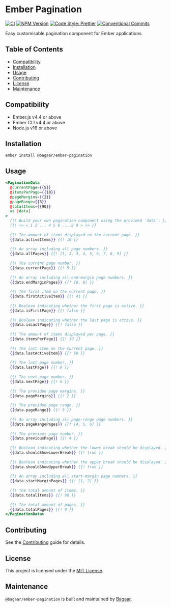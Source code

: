 # Ember Pagination

[![CI](https://github.com/Bagaar/ember-pagination/workflows/CI/badge.svg)](https://github.com/Bagaar/ember-pagination/actions?query=workflow%3ACI)
[![NPM Version](https://badge.fury.io/js/%40bagaar%2Fember-pagination.svg)](https://badge.fury.io/js/%40bagaar%2Fember-pagination)
[![Code Style: Prettier](https://img.shields.io/badge/code_style-prettier-ff69b4.svg)](https://github.com/prettier/prettier)
[![Conventional Commits](https://img.shields.io/badge/Conventional%20Commits-1.0.0-yellow.svg)](https://conventionalcommits.org)

Easy customisable pagination component for Ember applications.

## Table of Contents

- [Compatibility](#compatibility)
- [Installation](#installation)
- [Usage](#usage)
- [Contributing](#contributing)
- [License](#license)
- [Maintenance](#maintenance)

## Compatibility

- Ember.js v4.4 or above
- Ember CLI v4.4 or above
- Node.js v16 or above

## Installation

```shell
ember install @bagaar/ember-pagination
```

## Usage

```hbs
<PaginationData
  @currentPage={{5}}
  @itemsPerPage={{10}}
  @pageMargins={{2}}
  @pageRange={{3}}
  @totalItems={{90}}
  as |data|
>
  {{! Build your own pagination component using the provided `data`: }}
  {{! << < 1 2 ... 4 5 6 ... 8 9 > >> }}
  
  {{! The amount of items displayed on the current page. }}
  {{data.activeItems}} {{! 10 }}
  
  {{! An array including all page numbers. }}
  {{data.allPages}} {{! [1, 2, 3, 4, 5, 6, 7, 8, 9] }}
  
  {{! The current page number. }}
  {{data.currentPage}} {{! 5 }}
  
  {{! An array including all end-margin page numbers. }}
  {{data.endMarginPages}} {{! [8, 9] }}
  
  {{! The first item on the current page. }}
  {{data.firstActiveItem}} {{! 41 }}
  
  {{! Boolean indicating whether the first page is active. }}
  {{data.isFirstPage}} {{! false }}
  
  {{! Boolean indicating whether the last page is active. }}
  {{data.isLastPage}} {{! false }}
  
  {{! The amount of items displayed per page. }}
  {{data.itemsPerPage}} {{! 10 }}
  
  {{! The last item on the current page. }}
  {{data.lastActiveItem}} {{! 50 }}
  
  {{! The last page number. }}
  {{data.lastPage}} {{! 9 }}
  
  {{! The next page number. }}
  {{data.nextPage}} {{! 6 }}
  
  {{! The provided page margins. }}
  {{data.pageMargins}} {{! 2 }}
  
  {{! The provided page range. }}
  {{data.pageRange}} {{! 3 }}
  
  {{! An array including all page-range page numbers. }}
  {{data.pageRangePages}} {{! [4, 5, 6] }}
  
  {{! The previous page number. }}
  {{data.previousPage}} {{! 4 }}
  
  {{! Boolean indicating whether the lower break should be displayed. }}
  {{data.shouldShowLowerBreak}} {{! true }}
  
  {{! Boolean indicating whether the upper break should be displayed. }}
  {{data.shouldShowUpperBreak}} {{! true }}
  
  {{! An array including all start-margin page numbers. }}
  {{data.startMarginPages}} {{! [1, 2] }}
  
  {{! The total amount of items. }}
  {{data.totalItems}} {{! 90 }}
  
  {{! The total amount of pages. }}
  {{data.totalPages}} {{! 9 }}
</PaginationData>
```

## Contributing

See the [Contributing](./CONTRIBUTING.md) guide for details.

## License

This project is licensed under the [MIT License](./LICENSE.md).

## Maintenance

`@bagaar/ember-pagination` is built and maintained by [Bagaar](https://bagaar.be).
